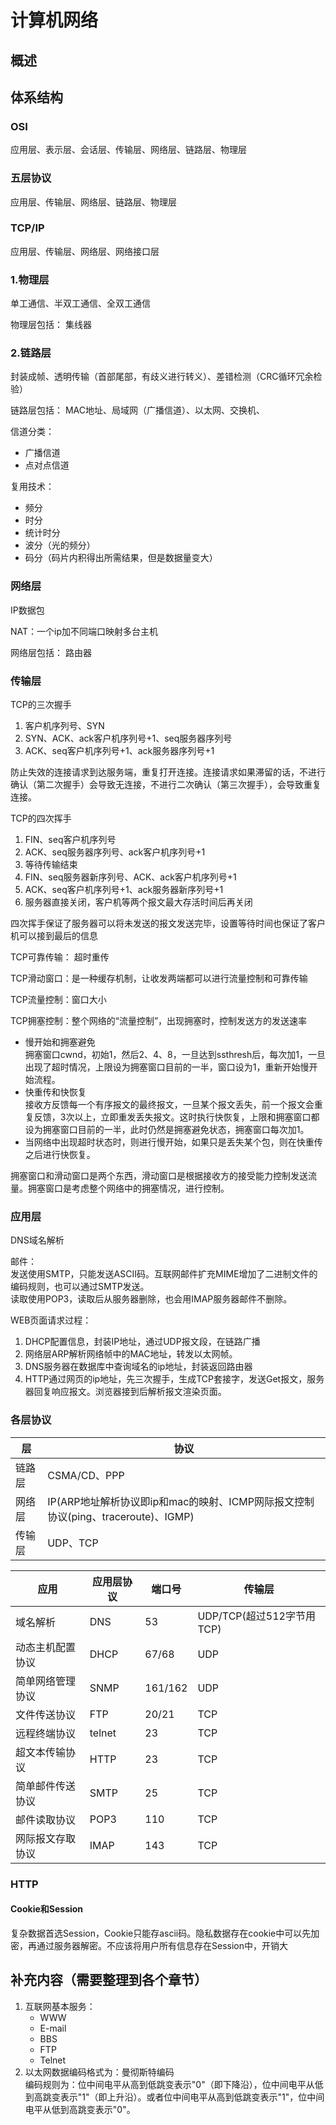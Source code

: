 # 计算机网络

## 概述

## 体系结构
### OSI
应用层、表示层、会话层、传输层、网络层、链路层、物理层
### 五层协议
应用层、传输层、网络层、链路层、物理层
### TCP/IP
应用层、传输层、网络层、网络接口层


### 1.物理层
单工通信、半双工通信、全双工通信

物理层包括：
集线器

### 2.链路层
封装成帧、透明传输（首部尾部，有歧义进行转义）、差错检测（CRC循环冗余检验）

链路层包括：
MAC地址、局域网（广播信道）、以太网、交换机、

信道分类：
* 广播信道
* 点对点信道

复用技术：
* 频分
* 时分
* 统计时分
* 波分（光的频分）
* 码分（码片内积得出所需结果，但是数据量变大）

### 网络层
IP数据包

NAT：一个ip加不同端口映射多台主机

网络层包括：
路由器

### 传输层
TCP的三次握手  
1. 客户机序列号、SYN
2. SYN、ACK、ack客户机序列号+1、seq服务器序列号
3. ACK、seq客户机序列号+1、ack服务器序列号+1

防止失效的连接请求到达服务端，重复打开连接。连接请求如果滞留的话，不进行确认（第二次握手）会导致无连接，不进行二次确认（第三次握手），会导致重复连接。

TCP的四次挥手
1. FIN、seq客户机序列号
2. ACK、seq服务器序列号、ack客户机序列号+1
3. 等待传输结束
4. FIN、seq服务器新序列号、ACK、ack客户机序列号+1
5. ACK、seq客户机序列号+1、ack服务器新序列号+1
6. 服务器直接关闭，客户机等两个报文最大存活时间后再关闭  

四次挥手保证了服务器可以将未发送的报文发送完毕，设置等待时间也保证了客户机可以接到最后的信息



TCP可靠传输：
超时重传

TCP滑动窗口：是一种缓存机制，让收发两端都可以进行流量控制和可靠传输  

TCP流量控制：窗口大小

TCP拥塞控制：整个网络的“流量控制”，出现拥塞时，控制发送方的发送速率
* 慢开始和拥塞避免  
  拥塞窗口cwnd，初始1，然后2、4、8，一旦达到ssthresh后，每次加1，一旦出现了超时情况，上限设为拥塞窗口目前的一半，窗口设为1，重新开始慢开始流程。
* 快重传和快恢复  
  接收方反馈每一个有序报文的最终报文，一旦某个报文丢失，前一个报文会重复反馈，3次以上，立即重发丢失报文。这时执行快恢复，上限和拥塞窗口都设为拥塞窗口目前的一半，此时仍然是拥塞避免状态，拥塞窗口每次加1。
* 当网络中出现超时状态时，则进行慢开始，如果只是丢失某个包，则在快重传之后进行快恢复。


拥塞窗口和滑动窗口是两个东西，滑动窗口是根据接收方的接受能力控制发送流量。拥塞窗口是考虑整个网络中的拥塞情况，进行控制。

### 应用层
DNS域名解析

邮件：  
发送使用SMTP，只能发送ASCII码。互联网邮件扩充MIME增加了二进制文件的编码规则，也可以通过SMTP发送。  
读取使用POP3，读取后从服务器删除，也会用IMAP服务器邮件不删除。

WEB页面请求过程：
1. DHCP配置信息，封装IP地址，通过UDP报文段，在链路广播
2. 网络层ARP解析网络帧中的MAC地址，转发以太网帧。
3. DNS服务器在数据库中查询域名的ip地址，封装返回路由器
4. HTTP通过网页的ip地址，先三次握手，生成TCP套接字，发送Get报文，服务器回复响应报文。浏览器接到后解析报文渲染页面。

### 各层协议
|层|协议|
|---|---|
|链路层|CSMA/CD、PPP|
|网络层|IP(ARP地址解析协议即ip和mac的映射、ICMP网际报文控制协议(ping、traceroute)、IGMP)|
|传输层|UDP、TCP|


|应用|应用层协议|端口号|传输层|
|---|---|---|---|
|域名解析|DNS|53|UDP/TCP(超过512字节用TCP)|
|动态主机配置协议|DHCP|67/68|UDP|
|简单网络管理协议|SNMP|161/162|UDP|
|文件传送协议|FTP|20/21|TCP|
|远程终端协议|telnet|23|TCP|
|超文本传输协议|HTTP|23|TCP|
|简单邮件传送协议|SMTP|25|TCP|
|邮件读取协议|POP3|110|TCP|
|网际报文存取协议|IMAP|143|TCP|



### HTTP

#### Cookie和Session
复杂数据首选Session，Cookie只能存ascii码。隐私数据存在cookie中可以先加密，再通过服务器解密。不应该将用户所有信息存在Session中，开销大

## 补充内容（需要整理到各个章节）

1. 互联网基本服务：
   * WWW
   * E-mail
   * BBS
   * FTP
   * Telnet
2. 以太网数据编码格式为：曼彻斯特编码  
编码规则为：位中间电平从高到低跳变表示"0"（即下降沿），位中间电平从低到高跳变表示"1"（即上升沿）。或者位中间电平从高到低跳变表示"1"，位中间电平从低到高跳变表示"0"。
